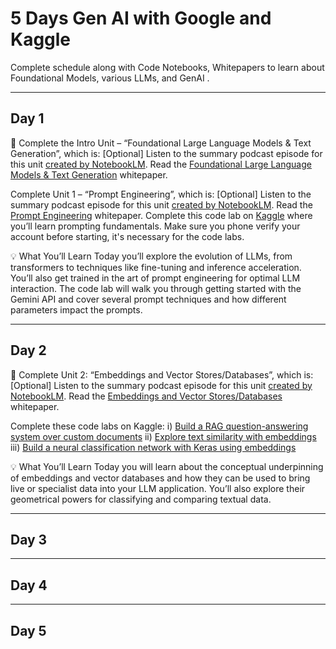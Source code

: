 # 5 Days Gen AI with Google and Kaggle
Complete schedule along with Code Notebooks, Whitepapers to learn about Foundational Models, various LLMs, and GenAI . 

---------
**Day 1**
---------
🎒 Complete the Intro Unit – “Foundational Large Language Models & Text Generation”, which is:
[Optional] Listen to the summary podcast episode for this unit [created by NotebookLM](https://www.youtube.com/watch?v=mQDlCZZsOyo).
Read the [Foundational Large Language Models & Text Generation](https://github.com/ankitaguhaoakland/GenAI-5DaysKaggle/blob/main/whitepaper_Foundational%20Large%20Language%20models%20%26%20text%20generation.pdf) whitepaper.

Complete Unit 1 – “Prompt Engineering”, which is:
[Optional] Listen to the summary podcast episode for this unit [created by NotebookLM](https://www.youtube.com/watch?v=F_hJ2Ey4BNc).
Read the [Prompt Engineering](https://github.com/ankitaguhaoakland/GenAI-5DaysKaggle/blob/main/Newwhitepaper_Prompt%20Engineering_v4.pdf) whitepaper.
Complete this code lab on [Kaggle](https://github.com/ankitaguhaoakland/GenAI-5DaysKaggle/blob/main/day-1-prompting.ipynb) where you’ll learn prompting fundamentals. Make sure you phone verify your account before starting, it's necessary for the code labs.

💡 What You’ll Learn
Today you’ll explore the evolution of LLMs, from transformers to techniques like fine-tuning and inference acceleration. You’ll also get trained in the art of prompt engineering for optimal LLM interaction.
The code lab will walk you through getting started with the Gemini API and cover several prompt techniques and how different parameters impact the prompts.

---------
**Day 2**
---------
🎒 Complete Unit 2: “Embeddings and Vector Stores/Databases”, which is:
[Optional] Listen to the summary podcast episode for this unit [created by NotebookLM](https://www.youtube.com/watch?v=1CC39K76Nqs).
Read the [Embeddings and Vector Stores/Databases](https://github.com/ankitaguhaoakland/GenAI-5DaysKaggle/blob/main/whitepaper_Embeddings%20%26%20vector%20stores.pdf) whitepaper.

Complete these code labs on Kaggle:
i) [Build a RAG question-answering system over custom documents](https://github.com/ankitaguhaoakland/GenAI-5DaysKaggle/blob/main/day-2-i-document-q-a-with-rag.ipynb)
ii) [Explore text similarity with embeddings](https://github.com/ankitaguhaoakland/GenAI-5DaysKaggle/blob/main/day-2-ii-embeddings-and-similarity-scores.ipynb)
iii) [Build a neural classification network with Keras using embeddings](https://github.com/ankitaguhaoakland/GenAI-5DaysKaggle/blob/main/day-2-iii-classifying-embeddings-with-keras.ipynb)

💡 What You’ll Learn
Today you will learn about the conceptual underpinning of embeddings and vector databases and how they can be used to bring live or specialist data into your LLM application. You’ll also explore their geometrical powers for classifying and comparing textual data. 

---------
**Day 3**
---------






---------
**Day 4**
---------







---------
**Day 5**
---------
